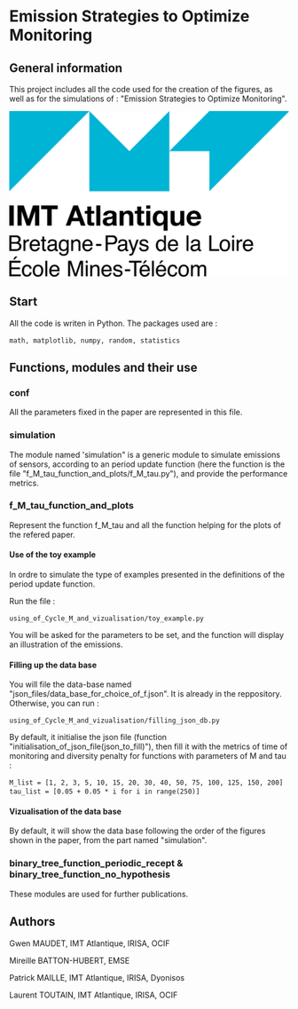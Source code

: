 # Emission Strategies to Optimize Monitoring

## General information
This project includes all the code used for the creation of the figures, as well as for the simulations of : "Emission Strategies to Optimize Monitoring". 

![](https://github.com/gwenmaudet/emission_strategies_to_optimize_monitoring/blob/master/images/Logo_IMT_Atlantique.png)


## Start
All the code is writen in Python. The packages used are :

    math, matplotlib, numpy, random, statistics
    
## Functions, modules and their use
### conf
All the parameters fixed in the paper are represented in this file.

### simulation
The module named 'simulation" is a generic module to simulate emissions of sensors, according to an period update function (here the function is the file "f_M_tau_function_and_plots/f_M_tau.py"), and provide the performance metrics.

### f_M_tau_function_and_plots
Represent the function f_M_tau and all the function helping for the plots of the refered paper.
#### Use of the toy example
In ordre to simulate the type of examples presented in the definitions of the period update function.

Run the file :
```
using_of_Cycle_M_and_vizualisation/toy_example.py
```
You will be asked for the parameters to be set, and the function will display an illustration of the emissions.
#### Filling up the data base
You will file the data-base named "json_files/data_base_for_choice_of_f.json". It is already in the reppository. Otherwise, you can run :
```
using_of_Cycle_M_and_vizualisation/filling_json_db.py
```
By default, it initialise the json file (function "initialisation_of_json_file(json_to_fill)"), then fill it with the metrics of time of monitoring and diversity penalty for functions with parameters of M and tau : 
```
M_list = [1, 2, 3, 5, 10, 15, 20, 30, 40, 50, 75, 100, 125, 150, 200]
tau_list = [0.05 + 0.05 * i for i in range(250)]
```

#### Vizualisation of the data base 
By default, it will show the data base following the order of the figures shown in the paper, from the part named "simulation".


### binary_tree_function_periodic_recept & binary_tree_function_no_hypothesis
These modules are used for further publications.

## Authors
Gwen MAUDET, IMT Atlantique, IRISA, OCIF

Mireille BATTON-HUBERT, EMSE

Patrick MAILLE, IMT Atlantique, IRISA, Dyonisos

Laurent TOUTAIN, IMT Atlantique, IRISA, OCIF


